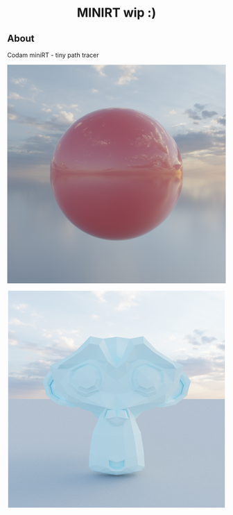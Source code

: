 <h1 align="center">MINIRT wip :)</h1>

## About ##

Codam miniRT - tiny path tracer

<p align="center">
  <img src="https://raw.githubusercontent.com/imisumi/minirt/main/images/specular_ball.png" alt="Alt Text"/>
</p>
<p align="center">
  <img src="https://raw.githubusercontent.com/imisumi/minirt/main/images/monkey.png" alt="Alt Text"/>
</p>

